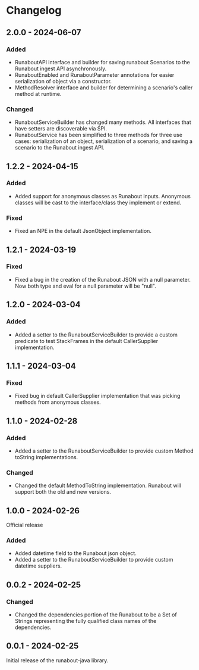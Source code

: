 # Changelog

## 2.0.0 - 2024-06-07
### Added
- RunaboutAPI interface and builder for saving runabout Scenarios to the Runabout ingest API asynchronously.
- RunaboutEnabled and RunaboutParameter annotations for easier serialization of object via a constructor.
- MethodResolver interface and builder for determining a scenario's caller method at runtime.

### Changed
- RunaboutServiceBuilder has changed many methods. All interfaces that have setters are discoverable via SPI.
- RunaboutService has been simplified to three methods for three use cases: serialization of an object, serialization of a scenario, and saving a scenario to the Runabout ingest API.

## 1.2.2 - 2024-04-15
### Added
- Added support for anonymous classes as Runabout inputs. Anonymous classes will be cast to the interface/class they implement or extend.

### Fixed
- Fixed an NPE in the default JsonObject implementation.

## 1.2.1 - 2024-03-19
### Fixed
- Fixed a bug in the creation of the Runabout JSON with a null parameter. Now both type and eval for a null parameter will be "null".

## 1.2.0 - 2024-03-04
### Added
- Added a setter to the RunaboutServiceBuilder to provide a custom predicate to test StackFrames in the default CallerSupplier implementation.

## 1.1.1 - 2024-03-04
### Fixed
- Fixed bug in default CallerSupplier implementation that was picking methods from anonymous classes.

## 1.1.0 - 2024-02-28
### Added
- Added a setter to the RunaboutServiceBuilder to provide custom Method toString implementations.

### Changed
- Changed the default MethodToString implementation. Runabout will support both the old and new versions.

## 1.0.0 - 2024-02-26
Official release

### Added
- Added datetime field to the Runabout json object.
- Added a setter to the RunaboutServiceBuilder to provide custom datetime suppliers.

## 0.0.2 - 2024-02-25
### Changed
- Changed the dependencies portion of the Runabout to be a Set of Strings representing the fully qualified class names of the dependencies.

## 0.0.1 - 2024-02-25
Initial release of the runabout-java library.